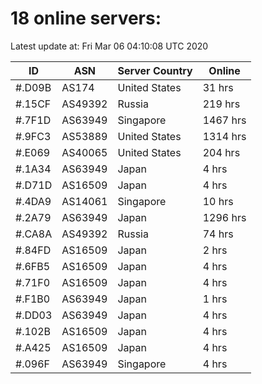 # 18 online servers:

Latest update at: Fri Mar 06 04:10:08 UTC 2020

| ID | ASN | Server Country | Online |
| -- | --- | -------------- | ------ |
| #.D09B | AS174 | United States | 31 hrs |
| #.15CF | AS49392 | Russia | 219 hrs |
| #.7F1D | AS63949 | Singapore | 1467 hrs |
| #.9FC3 | AS53889 | United States | 1314 hrs |
| #.E069 | AS40065 | United States | 204 hrs |
| #.1A34 | AS63949 | Japan | 4 hrs |
| #.D71D | AS16509 | Japan | 4 hrs |
| #.4DA9 | AS14061 | Singapore | 10 hrs |
| #.2A79 | AS63949 | Japan | 1296 hrs |
| #.CA8A | AS49392 | Russia | 74 hrs |
| #.84FD | AS16509 | Japan | 2 hrs |
| #.6FB5 | AS16509 | Japan | 4 hrs |
| #.71F0 | AS16509 | Japan | 4 hrs |
| #.F1B0 | AS63949 | Japan | 1 hrs |
| #.DD03 | AS63949 | Japan | 4 hrs |
| #.102B | AS16509 | Japan | 4 hrs |
| #.A425 | AS16509 | Japan | 4 hrs |
| #.096F | AS63949 | Singapore | 4 hrs |

